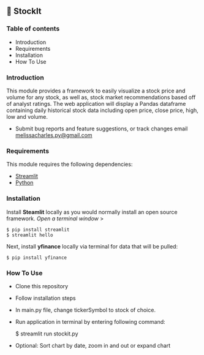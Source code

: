 ## 📌 StockIt

### Table of contents

- Introduction
- Requirements
- Installation
- How To Use


### Introduction

This module provides a framework to easily visualize a stock price and volume for any stock, as well as, stock market recommendations based off of analyst ratings. The web application will display a Pandas dataframe containing daily historical stock data including open price, close price, high, low and volume.

- Submit bug reports and feature suggestions, or track changes email
  melissacharles.py@gmail.com
  
 ### Requirements

This module requires the following dependencies:

- [Streamlit](https://www.https://streamlit.io/)
- [Python](https://www.python.org/downloads/release/python-3110/)

### Installation

Install **Steamlit** locally as you would normally install an open source framework. 
  *Open a terminal window* >
  
    $ pip install streamlit
    $ streamlit hello

Next, install **yfinance** locally via terminal for data that will be pulled:

    $ pip install yfinance
    
### How To Use
 - Clone this repository
 - Follow installation steps
 - In main.py file, change tickerSymbol to stock of choice. 
 - Run application in terminal by entering following command:
    
    $ streamlit run stockit.py

  - Optional: Sort chart by date, zoom in and out or expand chart

